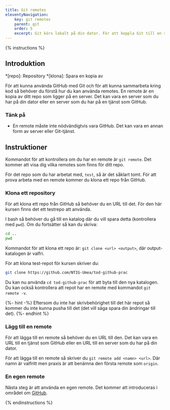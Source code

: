 ```yaml
---
title: Git remotes
eleventyNavigation:
    key: git remotes
    parent: git
    order: 5
    excerpt: Git körs lokalt på din dator. För att koppla Git till en server så behöver du en remote. En remote är en kopia av ditt repo som ligger på en server, som GitHub.
---
```


{% instructions %}

## Introduktion

*[repo]: Repository
*[klona]: Spara en kopia av

För att kunna använda GitHub med Git och för att kunna sammarbeta kring kod så behöver du förstå hur du kan använda remotes. En remote är en kopia av ditt repo som ligger på en server. Det kan vara en server som du har på din dator eller en server som du har på en tjänst som GitHub.

### Tänk på

-   En remote måste inte nödvändigtvis vara GitHub. Det kan vara en annan form av server eller Git-tjänst.

## Instruktioner

Kommandot för att kontrollera om du har en remote är `git remote`. Det kommer att visa dig vilka remotes som finns för ditt repo.

För det repo som du har arbetat med, `test`, så är det såklart tomt. För att prova arbeta med en remote kommer du klona ett repo från GitHub.

### Klona ett repository

För att klona ett repo från GitHub så behöver du en URL till det. För den här kursen finns det ett testrepo att använda.

I bash så behöver du gå till en katalog där du vill spara detta (kontrollera med `pwd`). Om du fortsätter så kan du skriva:

```bash
cd ..
pwd
```

Kommandot för att klona ett repo är: `git clone <url> <output>`, där output-katalogen är valfri. 

För att klona test-repot för kursen skriver du:

```bash
git clone https://github.com/NTIG-Umea/tod-github-prac
```

Du kan nu använda `cd tod-github-prac` för att byta till den nya katalogen. Du kan också kontrollera att repot har en remote med kommandot `git remote -v`.

{%- hint -%}
Eftersom du inte har skrivbehörighet till det här repot så kommer du inte kunna pusha till det (det vill säga spara din ändringar till det).
{%- endhint %}

### Lägg till en remote

För att lägga till en remote så behöver du en URL till den. Det kan vara en URL till en tjänst som GitHub eller en URL till en server som du har på din dator.

För att lägga till en remote så skriver du `git remote add <namn> <url>`. Där namn är valfritt men praxis är att benämna den första remote som `origin`.

### En egen remote

Nästa steg är att använda en egen remote. Det kommer att introduceras i området om [GitHub](/hur/github/).

{% endinstructions %}
